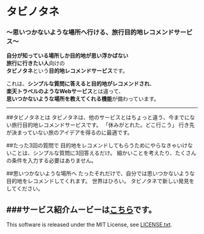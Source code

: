 
# タビノタネ
### ～思いつかないような場所へ行ける、旅行目的地レコメンドサービス～

**自分が知っている場所しか目的地が思い浮かばない**  
**旅行に行きたい人**向けの  
**タビノタネ**という**目的地レコメンドサービス**です。  

これは、**シンプルな質問に答えると目的地がレコメンドされ**、   
**楽天トラベルのようなWebサービス**とは違って、   
**思いつかないような場所を教えてくれる機能**が備わっています。  

***

##タビノタネとは
タビノタネは、他のサービスとはちょっと違う、今までにない旅行目的地レコメンドサービスです。
「休みがとれた。どこ行こう」
行き先が決まっていない旅のアイデアを得るのに最適です。

##たった3回の質問で
目的地をレコメンドしてもらうためにやらなきゃいけないことは、シンプルな質問に3回答えるだけ。
細かいことを考えたり、たくさんの条件を入力する必要はありません。

##思いつかないような場所へ
たったそれだけで、自分では思いつかないような目的地をレコメンドしてくれます。
世界はひろい。
タビノタネで新しい発見をしてください。

###サービス紹介ムービーは[こちら](http://vimeo.com/114439010)です。
--
This software is released under the MIT License, see [LICENSE.txt](https://github.com/tnumata3632/RakuTabi/blob/master/LICENSE.txt).
